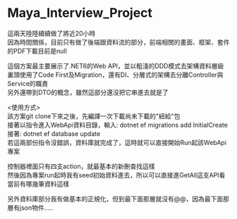 # Maya_Interview_Project
這兩天陸陸續續做了將近20小時  
因為時間關係，目前只有做了後端跟資料流的部分，前端相關的畫面、框架、套件的PDF下載目前是null

這個方案最主要展示了.NET6的Web API，並以粗淺的DDD模式去架構資料層級  
裏頭使用了Code First及Migration，還有DI、分層式的架構去分離Controller與Service的職責  
另外還帶到DTO的概念，雖然這部分還沒把它串進去就是了  

<使用方式>  
該方案git clone下來之後，先編譯一次下載尚未下載的"紐給"包  
接著以指令進入WebApi資料目錄，輸入: dotnet ef migrations add InitialCreate  
接著: dotnet ef database update  
若這兩部份指令沒錯誤，資料庫就完成了，這時就可以直接開始Run起該WebApi專案  

控制器裡面只有四支action，就最基本的新刪查找這樣  
然後因為專案run起時我有seed初始資料進去，所以可以直接進GetAll這支API看當前有哪幾筆資料這樣  

另外資料庫部分我有做基本的正規化，但到最下面那層就沒有@@，因為最下面那層有json物件.....
